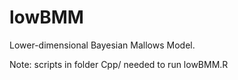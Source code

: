 # lowBMM
Lower-dimensional Bayesian Mallows Model.

Note: scripts in folder Cpp/ needed to run lowBMM.R


